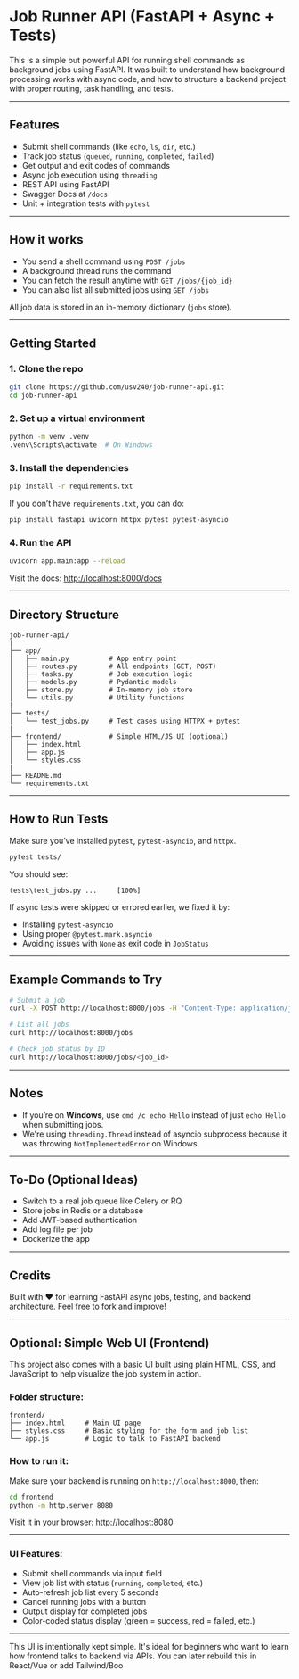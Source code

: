 # Job Runner API (FastAPI + Async + Tests)

This is a simple but powerful API for running shell commands as background jobs using FastAPI. It was built to understand how background processing works with async code, and how to structure a backend project with proper routing, task handling, and tests.

---

## Features

* Submit shell commands (like `echo`, `ls`, `dir`, etc.)
* Track job status (`queued`, `running`, `completed`, `failed`)
* Get output and exit codes of commands
* Async job execution using `threading`
* REST API using FastAPI
* Swagger Docs at `/docs`
* Unit + integration tests with `pytest`

---

## How it works

* You send a shell command using `POST /jobs`
* A background thread runs the command
* You can fetch the result anytime with `GET /jobs/{job_id}`
* You can also list all submitted jobs using `GET /jobs`

All job data is stored in an in-memory dictionary (`jobs` store).

---

## Getting Started

### 1. Clone the repo

```bash
git clone https://github.com/usv240/job-runner-api.git
cd job-runner-api
```

### 2. Set up a virtual environment

```bash
python -m venv .venv
.venv\Scripts\activate  # On Windows
```

### 3. Install the dependencies

```bash
pip install -r requirements.txt
```

If you don’t have `requirements.txt`, you can do:

```bash
pip install fastapi uvicorn httpx pytest pytest-asyncio
```

### 4. Run the API

```bash
uvicorn app.main:app --reload
```

Visit the docs:
[http://localhost:8000/docs](http://localhost:8000/docs)

---

## Directory Structure

```
job-runner-api/
|
├── app/
│   ├── main.py          # App entry point
│   ├── routes.py        # All endpoints (GET, POST)
│   ├── tasks.py         # Job execution logic
│   ├── models.py        # Pydantic models
│   ├── store.py         # In-memory job store
│   └── utils.py         # Utility functions
|
├── tests/
│   └── test_jobs.py     # Test cases using HTTPX + pytest
|
├── frontend/            # Simple HTML/JS UI (optional)
│   ├── index.html
│   ├── app.js
│   └── styles.css
|
├── README.md
└── requirements.txt
```

---

## How to Run Tests

Make sure you’ve installed `pytest`, `pytest-asyncio`, and `httpx`.

```bash
pytest tests/
```

You should see:

```
tests\test_jobs.py ...     [100%]
```

If async tests were skipped or errored earlier, we fixed it by:

* Installing `pytest-asyncio`
* Using proper `@pytest.mark.asyncio`
* Avoiding issues with `None` as exit code in `JobStatus`

---

## Example Commands to Try

```bash
# Submit a job
curl -X POST http://localhost:8000/jobs -H "Content-Type: application/json" -d "{\"command\": \"echo Hello\"}"

# List all jobs
curl http://localhost:8000/jobs

# Check job status by ID
curl http://localhost:8000/jobs/<job_id>
```

---

## Notes

* If you’re on **Windows**, use `cmd /c echo Hello` instead of just `echo Hello` when submitting jobs.
* We're using `threading.Thread` instead of asyncio subprocess because it was throwing `NotImplementedError` on Windows.

---

## To-Do (Optional Ideas)

* Switch to a real job queue like Celery or RQ
* Store jobs in Redis or a database
* Add JWT-based authentication
* Add log file per job
* Dockerize the app

---

## Credits

Built with ❤️ for learning FastAPI async jobs, testing, and backend architecture.
Feel free to fork and improve!

---

##  Optional: Simple Web UI (Frontend)

This project also comes with a basic UI built using plain HTML, CSS, and JavaScript to help visualize the job system in action.

### Folder structure:

```
frontend/
├── index.html     # Main UI page
├── styles.css     # Basic styling for the form and job list
└── app.js         # Logic to talk to FastAPI backend
```

### How to run it:

Make sure your backend is running on `http://localhost:8000`, then:

```bash
cd frontend
python -m http.server 8080
```

Visit it in your browser:
 [http://localhost:8080](http://localhost:8080)

---

### UI Features:

* Submit shell commands via input field
* View job list with status (`running`, `completed`, etc.)
* Auto-refresh job list every 5 seconds
* Cancel running jobs with a button
* Output display for completed jobs
* Color-coded status display (green = success, red = failed, etc.)

---

This UI is intentionally kept simple. It's ideal for beginners who want to learn how frontend talks to backend via APIs.
You can later rebuild this in React/Vue or add Tailwind/Boo
